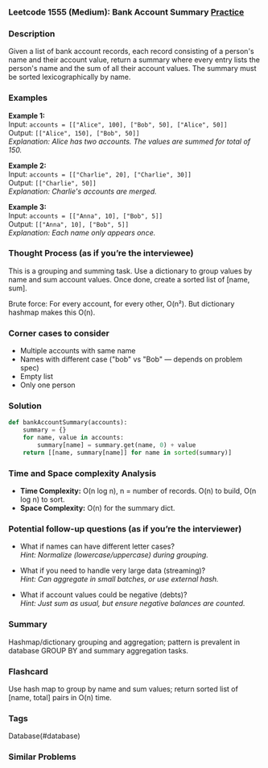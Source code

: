 ### Leetcode 1555 (Medium): Bank Account Summary [Practice](https://leetcode.com/problems/bank-account-summary)

### Description  
Given a list of bank account records, each record consisting of a person's name and their account value, return a summary where every entry lists the person's name and the sum of all their account values. The summary must be sorted lexicographically by name.

### Examples  

**Example 1:**  
Input: `accounts = [["Alice", 100], ["Bob", 50], ["Alice", 50]]`  
Output: `[["Alice", 150], ["Bob", 50]]`  
*Explanation: Alice has two accounts. The values are summed for total of 150.*

**Example 2:**  
Input: `accounts = [["Charlie", 20], ["Charlie", 30]]`  
Output: `[["Charlie", 50]]`  
*Explanation: Charlie's accounts are merged.*

**Example 3:**  
Input: `accounts = [["Anna", 10], ["Bob", 5]]`  
Output: `[["Anna", 10], ["Bob", 5]]`  
*Explanation: Each name only appears once.*

### Thought Process (as if you’re the interviewee)  
This is a grouping and summing task. Use a dictionary to group values by name and sum account values. Once done, create a sorted list of [name, sum].

Brute force: For every account, for every other, O(n²). But dictionary hashmap makes this O(n).

### Corner cases to consider  
- Multiple accounts with same name
- Names with different case ("bob" vs "Bob" — depends on problem spec)
- Empty list
- Only one person

### Solution

```python
def bankAccountSummary(accounts):
    summary = {}
    for name, value in accounts:
        summary[name] = summary.get(name, 0) + value
    return [[name, summary[name]] for name in sorted(summary)]
```

### Time and Space complexity Analysis  

- **Time Complexity:** O(n log n), n = number of records. O(n) to build, O(n log n) to sort.
- **Space Complexity:** O(n) for the summary dict.

### Potential follow-up questions (as if you’re the interviewer)  
- What if names can have different letter cases?  
  *Hint: Normalize (lowercase/uppercase) during grouping.*

- What if you need to handle very large data (streaming)?  
  *Hint: Can aggregate in small batches, or use external hash.*

- What if account values could be negative (debts)?  
  *Hint: Just sum as usual, but ensure negative balances are counted.*

### Summary
Hashmap/dictionary grouping and aggregation; pattern is prevalent in database GROUP BY and summary aggregation tasks.


### Flashcard
Use hash map to group by name and sum values; return sorted list of [name, total] pairs in O(n) time.

### Tags
Database(#database)

### Similar Problems
